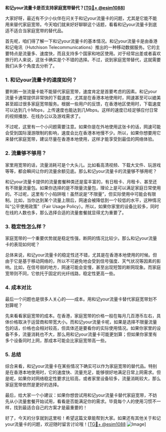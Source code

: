**和记your流量卡是否支持家庭宽带替代？[[TG💪+ @esim1088](https://t.me/s/esim1088)]**

大家好呀，最近有不少小伙伴在问关于和记your流量卡的问题，尤其是它能不能用来替代家庭宽带。今天咱们就来好好聊聊这个话题，看看和记your流量卡到底适不适合当家庭宽带的替代品。

首先呢，咱们得了解一下和记your流量卡的基本情况。和记your流量卡是由香港和记电讯（Hutchison Telecommunications）推出的一种移动数据服务。它的主要特点是流量多、速度快，而且支持多个国家和地区使用。对于经常出差或者喜欢旅行的人来说，这张卡确实是个不错的选择。不过，说到家庭宽带替代，这就需要我们从多个角度去分析了。

### **1. 和记your流量卡的速度如何？**

要判断一张流量卡能不能替代家庭宽带，速度肯定是首要考虑的因素。和记your流量卡通常提供非常快的下载速度，尤其是在香港本地使用时，网速甚至可以媲美甚至超过很多家庭宽带服务。根据一些用户的反馈，在香港地区使用时，下载速度可以达到几十Mbps，上传速度也能达到几Mbps。这样的速度已经足够应付日常的视频播放、在线办公以及游戏需求了。

不过呢，这里有一个小问题需要注意。如果你是在外地使用这张卡的话，网速可能会受到国际漫游限制的影响，速度会比在香港本地慢不少。所以，如果你想要用它来替代家庭宽带，建议尽量在香港本地使用，这样才能享受到最佳的网络体验。

### **2. 流量够不够用？**

家里用宽带的话，流量消耗可是个大头儿。比如看高清视频、下载大文件、玩游戏等等，都会瞬间让你的流量余额见底。那么和记your流量卡的流量够不够用呢？

和记your流量卡提供的流量套餐种类还是蛮丰富的，有日租卡、月租卡、甚至还有不限量流量包。如果你选择的是不限量流量包，理论上是可以满足家庭日常使用的。不过呢，这里有个小陷阱哦！虽然说是“不限量”，但实际使用中可能会有限制。比如，当你达到某个流量上限后，网速会被降低到一个较低的水平，这种情况叫“公平使用政策”（Fair Usage Policy）。所以，如果你家里的设备比较多，同时在线的人数也多，那么选择合适的流量套餐就显得尤为重要了。

### **3. 稳定性怎么样？**

家庭宽带的一个重要优势就是稳定性强，断网的情况比较少。那么和记your流量卡的表现如何呢？

总体来说，和记your流量卡的稳定性还不错，尤其是在香港本地使用的时候。但由于它是基于移动网络的，所以不可避免地会受到信号强度、天气状况等因素的影响。比如，在信号弱的地方，网速可能会变慢，甚至出现短暂的断网现象。而家庭宽带则不同，它依托于固定的光纤线路，稳定性更高一些。

### **4. 成本对比**

最后一个问题也是很多人关心的——成本。用和记your流量卡替代家庭宽带划不划算呢？

先来看看家庭宽带的成本。在香港，家庭宽带的价格一般在每月几百港币左右，具体价格取决于运营商和带宽大小。而和记your流量卡呢，如果是选择不限量流量包的话，价格也会相对较高，但具体还是要看你的实际使用情况。如果你家里的设备不多，流量消耗也不大，那么用和记your流量卡可能更划算；但如果你家里有多个设备同时上网，那成本可能会比家庭宽带高一些。

### **5. 总结**

综合来看，和记your流量卡在某些情况下确实可以作为家庭宽带的替代品。特别是在香港本地使用时，它的速度快、流量充足，能够很好地满足日常上网需求。但是呢，如果你对网络稳定性要求比较高，或者家里设备较多，流量消耗较大，那么家庭宽带依然是更好的选择。

最后，给大家一个小建议：如果你想尝试用和记your流量卡替代家庭宽带，不妨先从小流量套餐开始试用，看看是否能满足你的需求。毕竟每个人的使用习惯不一样，找到最适合自己的方案才是最重要的！

好了，今天的分享就到这里啦！希望这篇文章能帮到大家。如果还有其他关于和记your流量卡的问题，欢迎随时留言讨论哦！[[TG💪+ @esim1088](https://t.me/s/esim1088) ![Image](https://i.postimg.cc/4NQfJmqS/Snipaste-2025-05-13-00-14-12.png)]